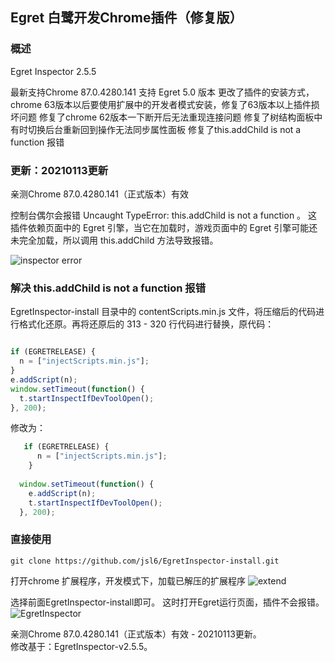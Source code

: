 ## Egret 白鹭开发Chrome插件（修复版）
### 概述
Egret Inspector 2.5.5

最新支持Chrome 87.0.4280.141
支持 Egret 5.0 版本
更改了插件的安装方式，chrome 63版本以后要使用扩展中的开发者模式安装，修复了63版本以上插件损坏问题
修复了chrome 62版本一下断开后无法重现连接问题
修复了树结构面板中有时切换后台重新回到操作无法同步属性面板
修复了this.addChild is not a function 报错


### 更新：20210113更新
亲测Chrome 87.0.4280.141（正式版本）有效   


控制台偶尔会报错 Uncaught TypeError: this.addChild is not a function 。
这插件依赖页面中的 Egret 引擎，当它在加载时，游戏页面中的 Egret 引擎可能还未完全加载，所以调用 this.addChild 方法导致报错。

![inspector error](https://github.com/jsl6/EgretInspector-install/blob/master/docs/inspector-error.jpg?raw=true)

 ### 解决 this.addChild is not a function 报错

  EgretInspector-install 目录中的 contentScripts.min.js 文件，将压缩后的代码进行格式化还原。再将还原后的 313 - 320 行代码进行替换，原代码：
  ```javascript

  if (EGRETRELEASE) {
    n = ["injectScripts.min.js"];
  }
  e.addScript(n);
  window.setTimeout(function() {
    t.startInspectIfDevToolOpen();
  }, 200);
```

修改为：
```javascript
   if (EGRETRELEASE) {
      n = ["injectScripts.min.js"];
    }
    
  window.setTimeout(function() {
    e.addScript(n);
    t.startInspectIfDevToolOpen();
  }, 200);
```

### 直接使用
```shell
git clone https://github.com/jsl6/EgretInspector-install.git
```

打开chrome 扩展程序，开发模式下，加载已解压的扩展程序
![extend](https://github.com/jsl6/EgretInspector-install/blob/master/docs/extend.jpg?raw=true)

选择前面EgretInspector-install即可。
这时打开Egret运行页面，插件不会报错。
![EgretInspector](https://github.com/jsl6/EgretInspector-install/blob/master/docs/egret-inspector.jpg?raw=true)

亲测Chrome 87.0.4280.141（正式版本）有效 - 20210113更新。  
修改基于：EgretInspector-v2.5.5。